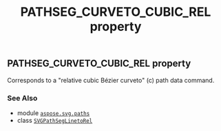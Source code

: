 ﻿---
title: PATHSEG_CURVETO_CUBIC_REL property
second_title: Aspose.SVG for Python via .NET API References
description: 
type: docs
weight: 80
url: /python-net/aspose.svg.paths/svgpathseglinetorel/pathseg_curveto_cubic_rel/
is_root: false
---

## PATHSEG_CURVETO_CUBIC_REL property


Corresponds to a "relative cubic Bézier curveto" (c) path data command.

### See Also
* module [`aspose.svg.paths`](../../)
* class [`SVGPathSegLinetoRel`](/svg/python-net/aspose.svg.paths/svgpathseglinetorel)

